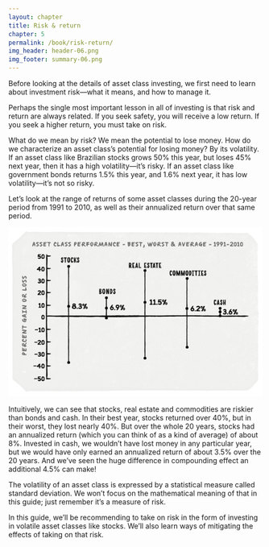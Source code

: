 ```yaml
---
layout: chapter
title: Risk & return
chapter: 5
permalink: /book/risk-return/
img_header: header-06.png
img_footer: summary-06.png
---
```


Before looking at the details of asset class investing, we first need to learn about investment risk—what it means, and how to manage it.

Perhaps the single most important lesson in all of investing is that risk and return are always related. If you seek safety, you will receive a low return. If you seek a higher return, you must take on risk.

What do we mean by risk? We mean the potential to lose money. How do we characterize an asset class’s potential for losing money? By its volatility. If an asset class like Brazilian stocks grows 50% this year, but loses 45% next year, then it has a high volatility—it’s risky. If an asset class like government bonds returns 1.5% this year, and 1.6% next year, it has low volatility—it’s not so risky.

Let’s look at the range of returns of some asset classes during the 20-year period from 1991 to 2010, as well as their annualized return over that same period.

![](/assets/img/chart-06.png)

Intuitively, we can see that stocks, real estate and commodities are riskier than bonds and cash. In their best year, stocks returned over 40%, but in their worst, they lost nearly 40%. But over the whole 20 years, stocks had an annualized return (which you can think of as a kind of average) of about 8%. Invested in cash, we wouldn’t have lost money in any particular year, but we would have only earned an annualized return of about 3.5% over the 20 years. And we’ve seen the huge difference in compounding effect an additional 4.5% can make!

The volatility of an asset class is expressed by a statistical measure called standard deviation. We won’t focus on the mathematical meaning of that in this guide; just remember it’s a measure of risk.

In this guide, we’ll be recommending to take on risk in the form of investing in volatile asset classes like stocks. We’ll also learn ways of mitigating the effects of taking on that risk.